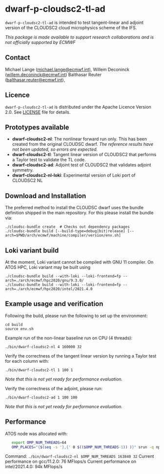 # dwarf-p-cloudsc2-tl-ad

`dwarf-p-cloudsc2-tl-ad` is intended to test tangent-linear and adjoint
version of the CLOUDSC2 cloud microphysics scheme of the IFS.

*This package is made available to support research collaborations and is not
officially supported by ECMWF*

## Contact

Michael Lange (michael.lange@ecmwf.int),
Willem Deconinck (willem.deconinck@ecmwf.int)
Balthasar Reuter (balthasar.reuter@ecmwf.int),

## Licence

`dwarf-p-cloudsc2-tl-ad` is distributed under the Apache Licence Version 2.0.
See [LICENSE](LICENSE) file for details.

## Prototypes available

- **dwarf-cloudsc2-nl**: The nonlinear forward run only. This has been created
  from the original CLOUDSC dwarf. _The reference results have not been updated,
  so errors are expected._
- **dwarf-cloudsc2-tl**: Tangent linear version of CLOUDSC2 that performs a Taylor
  test to validate the TL code.
- **dwarf-cloudsc2-ad**: Adjoint test of CLOUDSC2 that validates adjoint symmetry.
- **dwarf-cloudsc2-nl-loki**: Experimental version of Loki port of CLOUDSC2 NL

## Download and Installation

The preferred method to install the CLOUDSC dwarf uses the bundle
definition shipped in the main repository. For this please
install the bundle via:
```
./cloudsc-bundle create  # Checks out dependency packages
./cloudsc-bundle build [--build-type=debug|bit|release] [--arch=$PWD/arch/ecmwf/machine/compiler/version/env.sh]
```
## Loki variant build
At the moment, Loki variant cannot be compiled with GNU 11 compiler. On ATOS HPC, Loki variant may be built using
```
./cloudsc-bundle build --with-loki --loki-frontend=fp --arch=./arch/ecmwf/hpc2020/gnu/9.3.0/
./cloudsc-bundle build --with-loki --loki-frontend=fp --arch=./arch/ecmwf/hpc2020/intel/2021.4.0
```
## Example usage and verification

Following the build, please run the following to set up the environment:
```
cd build
source env.sh
```

Example run of the non-linear baseline run on CPU (4 threads):
```
./bin/dwarf-cloudsc2-nl 4 160000 32
```

Verify the correctness of the tangent linear version by running a
Taylor test for each column with:
```
./bin/dwarf-cloudsc2-tl 1 100 1
```
_Note that this is not yet ready for performance evaluation._

Verify the correctness of the adjoint, please run:
```
./bin/dwarf-cloudsc2-ad 1 100 100
```
_Note that this is not yet ready for performance evaluation._

## Performance
ATOS node was allocated with:
```sh
   export OMP_NUM_THREADS=64
   OMP_PLACES="{$(seq -s '},{' 0 $(($OMP_NUM_THREADS-1)) )}" srun -q np --ntasks=1 --hint=nomultithread --cpus-per-task=$OMP_NUM_THREADS --pty /bin/bash
```
Command:
```./bin/dwarf-cloudsc2-nl $OMP_NUM_THREADS 163840 32```
Current performance on gcc/11.2.0:  76 MFlops/s
Current performance on intel/2021.4.0: 94k MFlops/s
 
